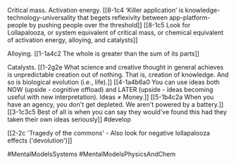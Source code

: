 Critical mass. Activation energy.
[[8-1c4 ‘Killer application’ is knowledge-technology-universality that begets reflexivity between app-platform-people by pushing people over the threshold]]
[[8-1c5 Look for Lollapalooza, or system equivalent of critical mass, or chemical equivalent of activation energy, alloying, and catalysts]]

Alloying.
[[1-1a4c2 The whole is greater than the sum of its parts]]

Catalysts. 
[[1-2g2e What science and creative thought in general achieves is unpredictable creation out of nothing. That is, creation of knowledge. And so is biological evolution (i.e., life).]]
[[4-1a4b6a0 You can use ideas both NOW (upside - cognitive offload) and LATER (upside - ideas becoming useful with new interpretation). Ideas ≠ Money.]]
[[5-1b4c2a When you have an agency, you don't get depleted. We aren't powered by a battery.]]
[[3-1c3c5 Best of all is when you can say they would’ve found this had they taken their own ideas seriously]]
#develop  

[[2-2c 'Tragedy of the commons' - Also look for negative lollapalooza effects ('devolution')]]

#MentalModelsSystems 
#MentalModelsPhysicsAndChem 